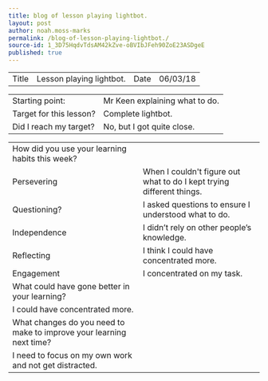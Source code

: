 ```yaml
---
title: blog of lesson playing lightbot.
layout: post
author: noah.moss-marks
permalink: /blog-of-lesson-playing-lightbot./
source-id: 1_3D75HqdvTdsAM42kZve-oBVIbJFeh90ZoE23ASDgeE
published: true
---
```

<table>
  <tr>
    <td>Title</td>
    <td>Lesson playing lightbot.</td>
    <td>Date</td>
    <td>06/03/18</td>
  </tr>
</table>


<table>
  <tr>
    <td>Starting point:</td>
    <td>Mr Keen explaining what to do.</td>
  </tr>
  <tr>
    <td>Target for this lesson?</td>
    <td>Complete lightbot.</td>
  </tr>
  <tr>
    <td>Did I reach my target? </td>
    <td>No, but I got quite close.</td>
  </tr>
</table>


<table>
  <tr>
    <td>How did you use your learning habits this week?</td>
    <td></td>
  </tr>
  <tr>
    <td>Persevering</td>
    <td>When I couldn't figure out what to do I kept trying different things.</td>
  </tr>
  <tr>
    <td>Questioning?</td>
    <td>I asked questions to ensure I understood what to do.</td>
  </tr>
  <tr>
    <td>Independence</td>
    <td>I didn’t rely on other people’s knowledge.</td>
  </tr>
  <tr>
    <td>Reflecting</td>
    <td>I think I could have concentrated more.</td>
  </tr>
  <tr>
    <td>Engagement</td>
    <td>I concentrated on my task.</td>
  </tr>
  <tr>
    <td>What could have gone better in your learning?</td>
    <td></td>
  </tr>
  <tr>
    <td>I could have concentrated more.</td>
    <td></td>
  </tr>
  <tr>
    <td>What changes do you need to make to improve your learning next time?</td>
    <td></td>
  </tr>
  <tr>
    <td>I need to focus on my own work and not get distracted.</td>
    <td></td>
  </tr>
</table>



